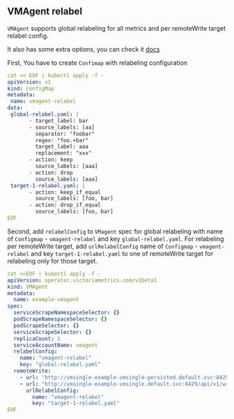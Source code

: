 ## VMAgent relabel


`VMAgent` supports global relabeling for all metrics and per remoteWrite target relabel config. 

 It also has some extra options, you can check it [docs](https://github.com/VictoriaMetrics/VictoriaMetrics/blob/master/app/vmagent/README.md#relabeling)

 First, You have to create `Confimap` with relabeling configuration
 
 ```yaml
cat << EOF | kubectl apply -f -
apiVersion: v1
kind: ConfigMap
metadata:
  name: vmagent-relabel
data:
  global-relabel.yaml: |
        - target_label: bar
        - source_labels: [aa]
          separator: "foobar"
          regex: "foo.+bar"
          target_label: aaa
          replacement: "xxx"
        - action: keep
          source_labels: [aaa]
        - action: drop
          source_labels: [aaa]
  target-1-relabel.yaml: |
        - action: keep_if_equal
          source_labels: [foo, bar]
        - action: drop_if_equal
          source_labels: [foo, bar]
EOF
```

Second, add `relabelConfig` to `VMagent` spec for global relabeling with name of `Configmap` - `vmagent-relabel` and key `global-relabel.yaml`.
 For relabeling per remoteWrite target, add   `urlRelabelConfig` name of `Configmap` - `vmagent-relabel` and key `target-1-relabel.yaml` to one of remoteWrite target for relabeling only
for those target.

```yaml
cat <<EOF | kubectl apply -f -
apiVersion: operator.victoriametrics.com/v1beta1
kind: VMAgent
metadata:
  name: example-vmagent
spec:
  serviceScrapeNamespaceSelector: {}
  podScrapeNamespaceSelector: {}
  podScrapeSelector: {}
  serviceScrapeSelector: {}
  replicaCount: 1
  serviceAccountName: vmagent
  relabelConfig:
    name: "vmagent-relabel"
    key: "global-relabel.yaml"
  remoteWrite:
    - url: "http://vmsingle-example-vmsingle-persisted.default.svc:8429/api/v1/write"
    - url: "http://vmsingle-example-vmsingle.default.svc:8429/api/v1/write"
      urlRelabelConfig:
        name: "vmagent-relabel"
        key: "target-1-relabel.yaml"
EOF
```